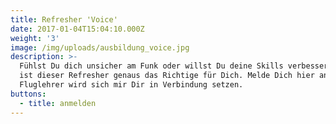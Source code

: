 ```yaml
---
title: Refresher 'Voice'
date: 2017-01-04T15:04:10.000Z
weight: '3'
image: /img/uploads/ausbildung_voice.jpg
description: >-
  Fühlst Du dich unsicher am Funk oder willst Du deine Skills verbessern? Dann
  ist dieser Refresher genaus das Richtige für Dich. Melde Dich hier an. Ein
  Fluglehrer wird sich mir Dir in Verbindung setzen.
buttons:
  - title: anmelden
---
```


